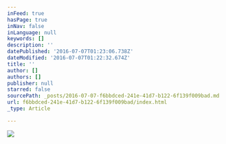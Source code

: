 ```yaml
---
inFeed: true
hasPage: true
inNav: false
inLanguage: null
keywords: []
description: ''
datePublished: '2016-07-07T01:23:06.738Z'
dateModified: '2016-07-07T01:22:32.674Z'
title: ''
author: []
authors: []
publisher: null
starred: false
sourcePath: _posts/2016-07-07-f6bbdced-241e-41d7-b122-6f139f009bad.md
url: f6bbdced-241e-41d7-b122-6f139f009bad/index.html
_type: Article

---
```

![](https://the-grid-user-content.s3-us-west-2.amazonaws.com/897670a3-d6c7-494b-a56d-ce4b21930d8a.jpg)